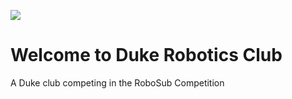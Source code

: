 ![](https://github.com/dukerobotics/robosub-ros-docker/workflows/build/badge.svg)

# Welcome to Duke Robotics Club

A Duke club competing in the RoboSub Competition
